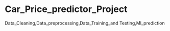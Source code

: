 # Car_Price_predictor_Project
Data_Cleaning,Data_preprocessing,Data_Training_and Testing,Ml_prediction

